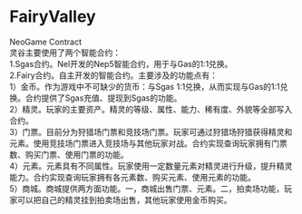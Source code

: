 # FairyValley
NeoGame Contract  
灵谷主要使用了两个智能合约：  
1.Sgas合约。Nel开发的Nep5智能合约，用于与Gas的1:1兑换。  
2.Fairy合约。自主开发的智能合约。主要涉及的功能点有：  
  1）金币。作为游戏中不可缺少的货币：与Sgas 1:1兑换，从而实现与Gas的1:1兑换。合约提供了Sgas充值、提现到Sgas的功能。  
  2）精灵。玩家的主要资产。精灵的等级、属性、能力、稀有度、外貌等全部写入合约。  
  3）门票。目前分为狩猎场门票和竞技场门票。玩家可通过狩猎场狩猎获得精灵和元素。使用竞技场门票进入竞技场与其他玩家对战。合约实现查询玩家拥有门票数、购买门票、使用门票的功能。  
  4）元素。元素具有不同属性。玩家使用一定数量元素对精灵进行升级，提升精灵能力。合约实现查询玩家拥有各元素数、购买元素、使用元素的功能。  
  5）商城。商城提供两方面功能。一，商城出售门票、元素。二，拍卖场功能，玩家可以把自己的精灵挂到拍卖场出售，其他玩家使用金币购买。
